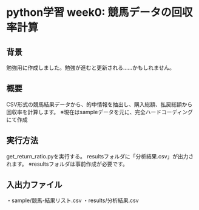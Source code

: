 # python学習 week0: 競馬データの回収率計算

## 背景
勉強用に作成しました。勉強が進むと更新される……かもしれません。

## 概要
CSV形式の競馬結果データから、的中情報を抽出し、購入総額、払戻総額から回収率を計算します。
※現在はsampleデータを元に、完全ハードコーディングにて作成

## 実行方法
get_return_ratio.pyを実行する。
resultsフォルダに「分析結果.csv」が出力されます。
※resultsフォルダは事前作成が必要です。

## 入出力ファイル
・sample/競馬-結果リスト.csv
・results/分析結果.csv